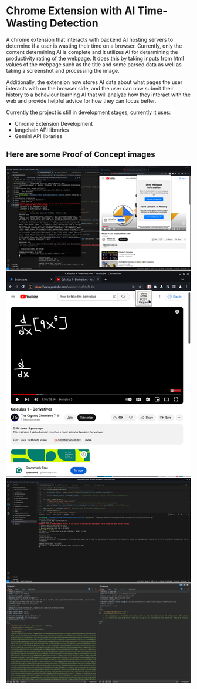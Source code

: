 # Chrome Extension with AI Time-Wasting Detection

A chrome extension that interacts with backend AI hosting servers to determine if a user is wasting their time on a browser. Currently, only the content determining AI is complete and it utilizes AI for determining the productivity rating of the webpage. It does this by taking inputs from html values of the webpage such as the title and some parsed data as well as taking a screenshot and processing the image.

Additionally, the extension now stores AI data about what pages the user interacts with on the browser side, and the user can now submit their history to a behaviour learning AI that will analyze how they interact with the web and provide helpful advice for how they can focus better.

Currently the project is still in development stages, currently it uses:

 - Chrome Extension Development
 - langchain API libraries
 - Gemini API libraries

## Here are some Proof of Concept images

![Example Image](/imgs/Full_Functionality.png)
![Example Image](/imgs/screenshot_example.png)
![Example Image](/imgs/server_response.png)
![Example Image](/imgs/request_example.png)
